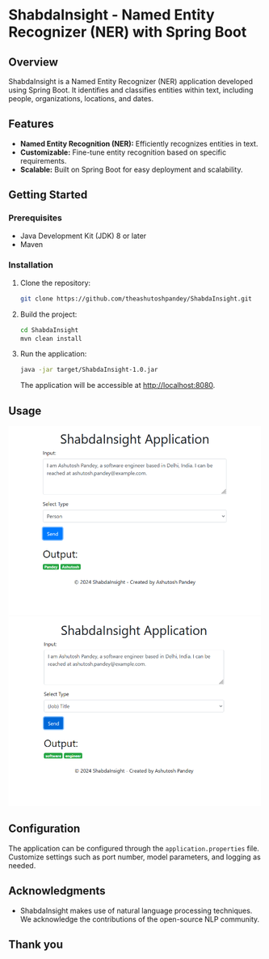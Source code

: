 # ShabdaInsight - Named Entity Recognizer (NER) with Spring Boot

## Overview

ShabdaInsight is a Named Entity Recognizer (NER) application developed using Spring Boot. It identifies and classifies entities within text, including people, organizations, locations, and dates.

## Features

- **Named Entity Recognition (NER):** Efficiently recognizes entities in text.
- **Customizable:** Fine-tune entity recognition based on specific requirements.
- **Scalable:** Built on Spring Boot for easy deployment and scalability.

## Getting Started

### Prerequisites

- Java Development Kit (JDK) 8 or later
- Maven

### Installation

1. Clone the repository:

    ```bash
    git clone https://github.com/theashutoshpandey/ShabdaInsight.git
    ```

2. Build the project:

    ```bash
    cd ShabdaInsight
    mvn clean install
    ```

3. Run the application:

    ```bash
    java -jar target/ShabdaInsight-1.0.jar
    ```

   The application will be accessible at [http://localhost:8080](http://localhost:8080).

## Usage
<img src="src/main/resources/image/name.png" alt="Name" width="500">
<img src="src/main/resources/image/job.png" alt="Job" width="500">

## Configuration

The application can be configured through the `application.properties` file. Customize settings such as port number, model parameters, and logging as needed.

## Acknowledgments

- ShabdaInsight makes use of natural language processing techniques. We acknowledge the contributions of the open-source NLP community.

## Thank you

